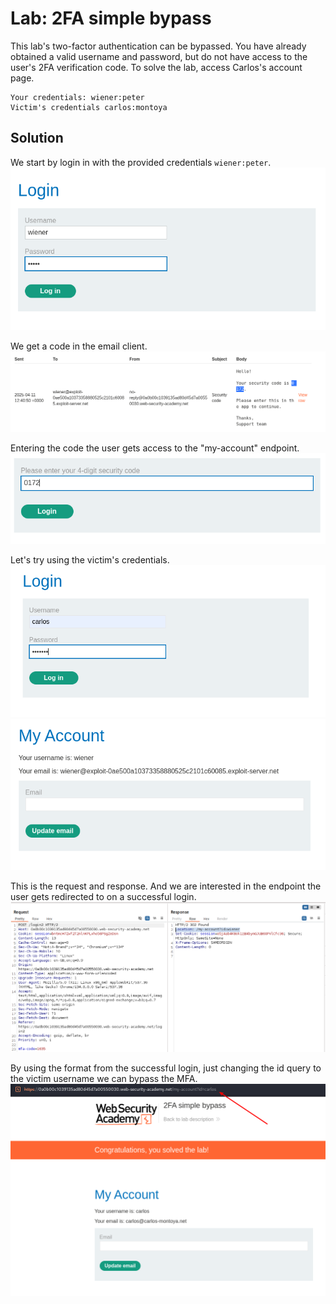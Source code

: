 # Lab: 2FA simple bypass

This lab's two-factor authentication can be bypassed. You have already obtained a valid username and password, but do not have access to the user's 2FA verification code. To solve the lab, access Carlos's account page.

    Your credentials: wiener:peter
    Victim's credentials carlos:montoya

## Solution

We start by login in with the provided credentials ```wiener:peter```.  
![](./img/Lab_2_First_Login.png)

We get a code in the email client.  
![](./img/Lab_2_Email_Code.png)


Entering the code the user gets access to the "my-account" endpoint.  
![](./img/Lab_2_Entering_Security_Code.png)


Let's try using the victim's credentials.  
![](./img/Lab_2_Login_as_victim.png)  
![](./img/Lab_2_Successful_login.png)


This is the request and response. And we are interested in the endpoint the user gets redirected to on a successful login.  
![](./img/Lab_2_request_response.png)


By using the format from the successful login, just changing the id query to the victim username we can bypass the MFA.  
![](./img/Lab_2_Login_carlos.png)